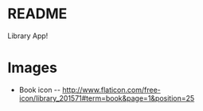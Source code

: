 # README

Library App!

# Images
* Book icon -- http://www.flaticon.com/free-icon/library_201571#term=book&page=1&position=25